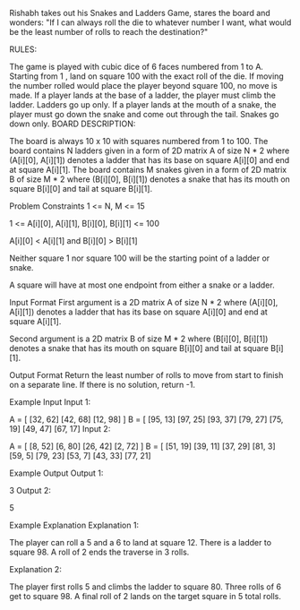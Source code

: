 Rishabh takes out his Snakes and Ladders Game, stares the board and wonders: "If I can always roll the die to whatever number I want, what would be the least number of rolls to reach the destination?"

RULES:

The game is played with cubic dice of 6 faces numbered from 1 to A.
Starting from 1 , land on square 100 with the exact roll of the die. If moving the number rolled would place the player beyond square 100, no move is made.
If a player lands at the base of a ladder, the player must climb the ladder. Ladders go up only.
If a player lands at the mouth of a snake, the player must go down the snake and come out through the tail. Snakes go down only.
BOARD DESCRIPTION:

The board is always 10 x 10 with squares numbered from 1 to 100.
The board contains N ladders given in a form of 2D matrix A of size N * 2 where (A[i][0], A[i][1]) denotes a ladder that has its base on square A[i][0] and end at square A[i][1].
The board contains M snakes given in a form of 2D matrix B of size M * 2 where (B[i][0], B[i][1]) denotes a snake that has its mouth on square B[i][0] and tail at square B[i][1].


Problem Constraints
1 <= N, M <= 15

1 <= A[i][0], A[i][1], B[i][0], B[i][1] <= 100

A[i][0] < A[i][1] and B[i][0] > B[i][1]

Neither square 1 nor square 100 will be the starting point of a ladder or snake.

A square will have at most one endpoint from either a snake or a ladder.



Input Format
First argument is a 2D matrix A of size N * 2 where (A[i][0], A[i][1]) denotes a ladder that has its base on square A[i][0] and end at square A[i][1].

Second argument is a 2D matrix B of size M * 2 where (B[i][0], B[i][1]) denotes a snake that has its mouth on square B[i][0] and tail at square B[i][1].



Output Format
Return the least number of rolls to move from start to finish on a separate line. If there is no solution, return -1.



Example Input
Input 1:

 A = [  [32, 62]
        [42, 68]
        [12, 98]
     ]
 B = [  [95, 13]
        [97, 25]
        [93, 37]
        [79, 27]
        [75, 19]
        [49, 47]
        [67, 17]
Input 2:

 A = [  [8, 52]
        [6, 80]
        [26, 42]
        [2, 72]
     ]
 B = [  [51, 19]
        [39, 11]
        [37, 29]
        [81, 3]
        [59, 5]
        [79, 23]
        [53, 7]
        [43, 33]
        [77, 21] 


Example Output
Output 1:

 3
Output 2:

 5


Example Explanation
Explanation 1:

 The player can roll a 5 and a 6 to land at square 12. There is a ladder to square 98. A roll of 2 ends the traverse in 3 rolls.


Explanation 2:

 The player first rolls 5 and climbs the ladder to square 80. Three rolls of 6 get to square 98.
 A final roll of 2 lands on the target square in 5 total rolls.
